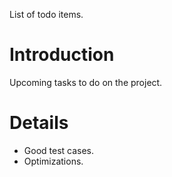 List of todo items.

# Introduction #
Upcoming tasks to do on the project.

# Details #
  * Good test cases.
  * Optimizations.
